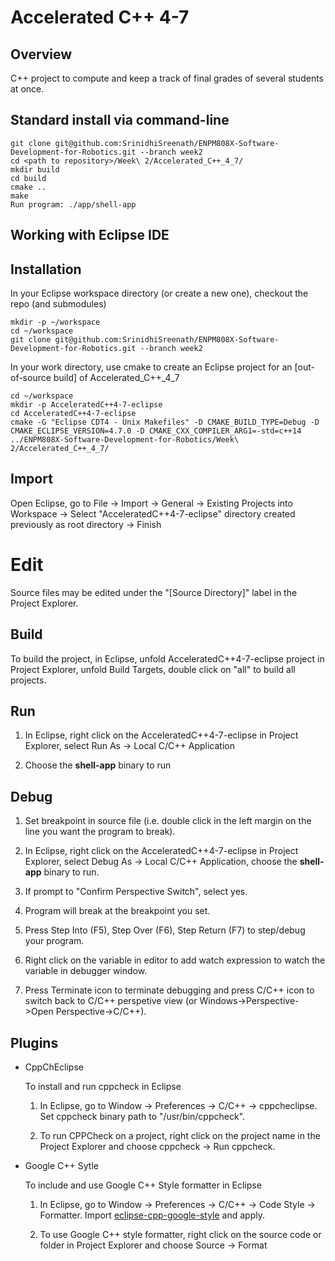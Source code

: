 # Accelerated C++ 4-7

## Overview

C++ project to  compute and keep a track of final grades of several students at once.

## Standard install via command-line
```
git clone git@github.com:SrinidhiSreenath/ENPM808X-Software-Development-for-Robotics.git --branch week2
cd <path to repository>/Week\ 2/Accelerated_C++_4_7/
mkdir build
cd build
cmake ..
make
Run program: ./app/shell-app
```

## Working with Eclipse IDE ##

## Installation

In your Eclipse workspace directory (or create a new one), checkout the repo (and submodules)
```
mkdir -p ~/workspace
cd ~/workspace
git clone git@github.com:SrinidhiSreenath/ENPM808X-Software-Development-for-Robotics.git --branch week2
```

In your work directory, use cmake to create an Eclipse project for an [out-of-source build] of Accelerated_C++_4_7

```
cd ~/workspace
mkdir -p AcceleratedC++4-7-eclipse
cd AcceleratedC++4-7-eclipse
cmake -G "Eclipse CDT4 - Unix Makefiles" -D CMAKE_BUILD_TYPE=Debug -D CMAKE_ECLIPSE_VERSION=4.7.0 -D CMAKE_CXX_COMPILER_ARG1=-std=c++14 ../ENPM808X-Software-Development-for-Robotics/Week\ 2/Accelerated_C++_4_7/
```

## Import

Open Eclipse, go to File -> Import -> General -> Existing Projects into Workspace -> 
Select "AcceleratedC++4-7-eclipse" directory created previously as root directory -> Finish

# Edit

Source files may be edited under the "[Source Directory]" label in the Project Explorer.


## Build

To build the project, in Eclipse, unfold AcceleratedC++4-7-eclipse project in Project Explorer,
unfold Build Targets, double click on "all" to build all projects.

## Run

1. In Eclipse, right click on the AcceleratedC++4-7-eclipse in Project Explorer,
select Run As -> Local C/C++ Application

2. Choose the **shell-app** binary to run


## Debug


1. Set breakpoint in source file (i.e. double click in the left margin on the line you want 
the program to break).

2. In Eclipse, right click on the AcceleratedC++4-7-eclipse in Project Explorer, select Debug As -> 
Local C/C++ Application, choose the **shell-app** binary to run.

3. If prompt to "Confirm Perspective Switch", select yes.

4. Program will break at the breakpoint you set.

5. Press Step Into (F5), Step Over (F6), Step Return (F7) to step/debug your program.

6. Right click on the variable in editor to add watch expression to watch the variable in 
debugger window.

7. Press Terminate icon to terminate debugging and press C/C++ icon to switch back to C/C++ 
perspetive view (or Windows->Perspective->Open Perspective->C/C++).


## Plugins

- CppChEclipse

    To install and run cppcheck in Eclipse

    1. In Eclipse, go to Window -> Preferences -> C/C++ -> cppcheclipse.
    Set cppcheck binary path to "/usr/bin/cppcheck".

    2. To run CPPCheck on a project, right click on the project name in the Project Explorer 
    and choose cppcheck -> Run cppcheck.


- Google C++ Sytle

    To include and use Google C++ Style formatter in Eclipse

    1. In Eclipse, go to Window -> Preferences -> C/C++ -> Code Style -> Formatter. 
    Import [eclipse-cpp-google-style][reference-id-for-eclipse-cpp-google-style] and apply.

    2. To use Google C++ style formatter, right click on the source code or folder in 
    Project Explorer and choose Source -> Format

[reference-id-for-eclipse-cpp-google-style]: https://raw.githubusercontent.com/google/styleguide/gh-pages/eclipse-cpp-google-style.xml
